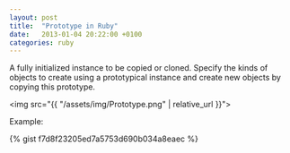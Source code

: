 ```yaml
---
layout: post
title:  "Prototype in Ruby"
date:   2013-01-04 20:22:00 +0100
categories: ruby
---
```


A fully initialized instance to be copied or cloned. Specify the kinds of objects to create using a prototypical instance and create new objects by copying this prototype.

<img src="{{ "/assets/img/Prototype.png" | relative_url }}">

Example:

{% gist f7d8f23205ed7a5753d690b034a8eaec %}